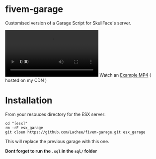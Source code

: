 # fivem-garage
Customised version of a Garage Script for SkullFace's server.

<video src="https://i.lu.je/2021/0YmegSETIa.mp4"></video>
Watch an [Example MP4](https://i.lu.je/2021/0YmegSETIa.mp4) ( hosted on my CDN )

# Installation

From your resouces directory for the ESX server:
```
cd "[esx]"
rm -rF esx_garage
git cloen https://github.com/Lachee/fivem-garage.git esx_garage
```

This will replace the previous garage with this one.

**Dont forget to run the `.sql` in the `sql/` folder**
